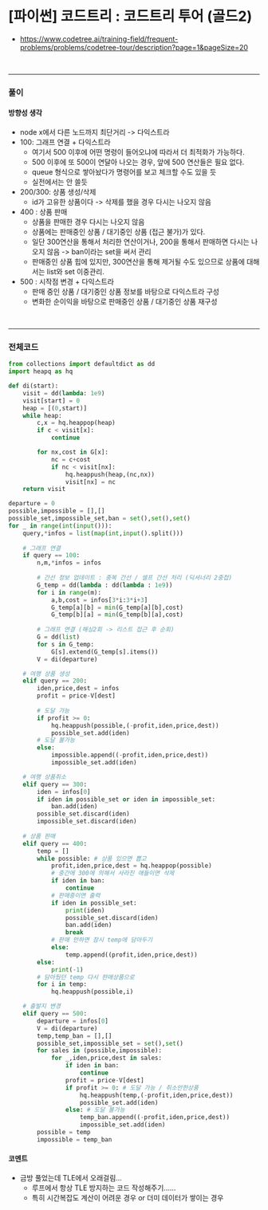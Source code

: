 # **\[파이썬\] 코드트리 : 코드트리 투어 (골드2)**
* https://www.codetree.ai/training-field/frequent-problems/problems/codetree-tour/description?page=1&pageSize=20
<br>


---

### **풀이**

#### **방향성 생각**
* node x에서 다른 노드까지 최단거리 -> 다익스트라
* 100: 그래프 연결 + 다익스트라
  * 여기서 500 이후에 어떤 명령이 들어오냐에 따라서 더 최적화가 가능하다.
  * 500 이후에 또 500이 연달아 나오는 경우, 앞에 500 연산들은 필요 없다.
  * queue 형식으로 쌓아놨다가 명령어를 보고 체크할 수도 있을 듯
  * 실전에서는 안 쓸듯
* 200/300: 상품 생성/삭제
  * id가 고유한 상품이다 -> 삭제를 했을 경우 다시는 나오지 않음
* 400 : 상품 판매
  * 상품을 판매한 경우 다시는 나오지 않음
  * 상품에는 판매중인 상품 / 대기중인 상품 (접근 불가)가 있다.
  * 일단 300연산을 통해서 처리한 연산이거나, 200을 통해서 판매하면 다시는 나오지 않음 -> ban이라는 set을 써서 관리
  * 판매중인 상품 힙에 있지만, 300연산을 통해 제거될 수도 있으므로 상품에 대해서는 list와 set 이중관리.
* 500 : 시작점 변경 + 다익스트라
  * 판매 중인 상품 / 대기중인 상품 정보를 바탕으로 다익스트라 구성
  * 변화한 순이익을 바탕으로 판매중인 상품 / 대기중인 상품 재구성

<br>

---

### **전체코드**
```python
from collections import defaultdict as dd
import heapq as hq

def di(start):
    visit = dd(lambda: 1e9)
    visit[start] = 0
    heap = [(0,start)]
    while heap:
        c,x = hq.heappop(heap)
        if c < visit[x]:
            continue

        for nx,cost in G[x]:
            nc = c+cost
            if nc < visit[nx]:
                hq.heappush(heap,(nc,nx))
                visit[nx] = nc
    return visit

departure = 0
possible,impossible = [],[]
possible_set,impossible_set,ban = set(),set(),set()
for _ in range(int(input())):
    query,*infos = list(map(int,input().split()))
    
    # 그래프 연결
    if query == 100:
        n,m,*infos = infos
        
        # 간선 정보 업데이트 : 중복 간선 / 셀프 간선 처리 (딕셔너리 2중첩)
        G_temp = dd(lambda : dd(lambda : 1e9))
        for i in range(m):
            a,b,cost = infos[3*i:3*i+3]
            G_temp[a][b] = min(G_temp[a][b],cost)
            G_temp[b][a] = min(G_temp[b][a],cost)
        
        # 그래프 연결 (해싱2회 -> 리스트 접근 후 순회)
        G = dd(list)
        for s in G_temp:
            G[s].extend(G_temp[s].items())
        V = di(departure)    

    # 여행 상품 생성
    elif query == 200:
        iden,price,dest = infos
        profit = price-V[dest]
        
        # 도달 가능
        if profit >= 0:
            hq.heappush(possible,(-profit,iden,price,dest))
            possible_set.add(iden)
        # 도달 불가능
        else:
            impossible.append((-profit,iden,price,dest))
            impossible_set.add(iden)

    # 여행 상품취소
    elif query == 300:
        iden = infos[0]
        if iden in possible_set or iden in impossible_set:
            ban.add(iden)
        possible_set.discard(iden)
        impossible_set.discard(iden)
        
    # 상품 판매
    elif query == 400:
        temp = []
        while possible: # 상품 있으면 뽑고
            profit,iden,price,dest = hq.heappop(possible)
            # 중간에 300에 의해서 사라진 애들이면 삭제
            if iden in ban:
                continue
            # 판매중이면 출력
            if iden in possible_set:
                print(iden)
                possible_set.discard(iden)
                ban.add(iden)
                break
            # 판매 안하면 잠시 temp에 담아두기
            else:
                temp.append((profit,iden,price,dest))                
        else:
            print(-1)
        # 담아뒀던 temp 다시 판매상품으로
        for i in temp:
            hq.heappush(possible,i)

    # 출발지 변경
    elif query == 500:
        departure = infos[0]
        V = di(departure)
        temp,temp_ban = [],[]
        possible_set,impossible_set = set(),set()
        for sales in (possible,impossible):
            for _,iden,price,dest in sales:
                if iden in ban:
                    continue
                profit = price-V[dest]
                if profit >= 0: # 도달 가능 / 취소안한상품
                    hq.heappush(temp,(-profit,iden,price,dest))
                    possible_set.add(iden)
                else: # 도달 불가능
                    temp_ban.append((-profit,iden,price,dest))
                    impossible_set.add(iden)
        possible = temp
        impossible = temp_ban
```

#### **코멘트**

* 금방 풀었는데 TLE에서 오래걸림...
  * 루프에서 항상 TLE 방지하는 코드 작성해주기......
  * 특히 시간복잡도 계산이 어려운 경우 or 더미 데이터가 쌓이는 경우
